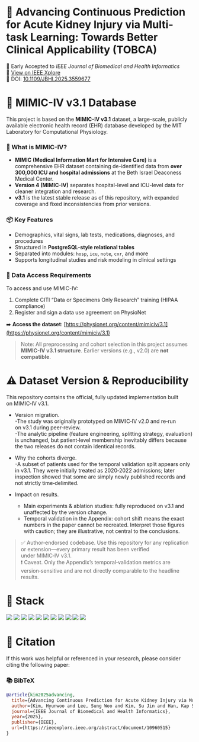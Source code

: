 # 🧠 Advancing Continuous Prediction for Acute Kidney Injury via Multi-task Learning: Towards Better Clinical Applicability (TOBCA)

📝 Early Accepted to *IEEE Journal of Biomedical and Health Informatics*  <br/>
🔗 [View on IEEE Xplore](https://ieeexplore.ieee.org/abstract/document/10960515)  
📌 DOI: [10.1109/JBHI.2025.3559677](https://doi.org/10.1109/JBHI.2025.3559677)

# 🏥 MIMIC-IV v3.1 Database

This project is based on the **MIMIC-IV v3.1** dataset, a large-scale, publicly available electronic health record (EHR) database developed by the MIT Laboratory for Computational Physiology.

### 🧬 What is MIMIC-IV?
- **MIMIC (Medical Information Mart for Intensive Care)** is a comprehensive EHR dataset containing de-identified data from **over 300,000 ICU and hospital admissions** at the Beth Israel Deaconess Medical Center.
- **Version 4 (MIMIC-IV)** separates hospital-level and ICU-level data for cleaner integration and research.
- **v3.1** is the latest stable release as of this repository, with expanded coverage and fixed inconsistencies from prior versions.

### 📦 Key Features
- Demographics, vital signs, lab tests, medications, diagnoses, and procedures
- Structured in **PostgreSQL-style relational tables**
- Separated into modules: `hosp`, `icu`, `note`, `cxr`, and more
- Supports longitudinal studies and risk modeling in clinical settings

### 🔐 Data Access Requirements
To access and use MIMIC-IV:
1. Complete CITI “Data or Specimens Only Research” training (HIPAA compliance)
2. Register and sign a data use agreement on PhysioNet

➡️ **Access the dataset**: [https://physionet.org/content/mimiciv/3.1](https://physionet.org/content/mimiciv/3.1)

> Note: All preprocessing and cohort selection in this project assumes **MIMIC-IV v3.1 structure**. Earlier versions (e.g., v2.0) are **not compatible**.

# ⚠️ Dataset Version & Reproducibility

This repository contains the official, fully updated implementation built on MIMIC‑IV v3.1.

* Version migration.  
  -The study was originally prototyped on MIMIC‑IV v2.0 and re‑run on v3.1 during peer‑review.  
  -The analytic pipeline (feature engineering, splitting strategy, evaluation) is unchanged, but patient‑level membership inevitably differs because the two releases do not contain identical records.

* Why the cohorts diverge.  
  -A subset of patients used for the temporal validation split appears only in v3.1. They were initially treated as 2020‑2022 admissions; later inspection showed that some are simply newly published records and not strictly time‑delimited.

* Impact on results.  
  - Main experiments & ablation studies: fully reproduced on v3.1 and unaffected by the version change.  
  - Temporal validation in the Appendix: cohort shift means the exact numbers in the paper cannot be recreated. Interpret those figures with caution; they are illustrative, not central to the conclusions.

> ✅ Author‑endorsed codebase. Use this repository for any replication or extension—every primary result has been verified under MIMIC‑IV v3.1.  
> ❗ Caveat. Only the Appendix’s temporal‑validation metrics are version‑sensitive and are not directly comparable to the headline results.

# 🧱 Stack

<img src="https://img.shields.io/badge/Python-3776AB?style=flat&logo=Python&logoColor=white"/> <img src="https://img.shields.io/badge/PyTorch-EE4C2C?style=flat&logo=PyTorch&logoColor=white"/> <img src="https://img.shields.io/badge/Optuna-70AADB?style=flat"/> <img src="https://img.shields.io/badge/Pandas-150458?style=flat&logo=pandas&logoColor=white"/> <img src="https://img.shields.io/badge/Numpy-013243?style=flat&logo=numpy&logoColor=white"/> <img src="https://img.shields.io/badge/Scikit--learn-F7931E?style=flat&logo=scikit-learn&logoColor=white"/> <img src="https://img.shields.io/badge/Matplotlib-3776AB?style=flat&logo=matplotlib&logoColor=white"/> <img src="https://img.shields.io/badge/Seaborn-0C5A6B?style=flat"/> <img src="https://img.shields.io/badge/WandB-FFBE00?style=flat&logo=wandb&logoColor=black"/> <img src="https://img.shields.io/badge/Jupyter-F37626?style=flat&logo=jupyter&logoColor=white"/> <img src="https://img.shields.io/badge/SPSS-005BAB?style=flat&logo=ibm&logoColor=white"/>

# 📄 Citation

If this work was helpful or referenced in your research, please consider citing the following paper:

### 📚 BibTeX
```bibtex
@article{kim2025advancing,
  title={Advancing Continuous Prediction for Acute Kidney Injury via Multi-task Learning: Towards Better Clinical Applicability},
  author={Kim, Hyunwoo and Lee, Sung Woo and Kim, Su Jin and Han, Kap Su and Lee, Sijin and Song, Juhyun and Lee, Hyo Kyung},
  journal={IEEE Journal of Biomedical and Health Informatics},
  year={2025},
  publisher={IEEE},
  url={https://ieeexplore.ieee.org/abstract/document/10960515}
}
